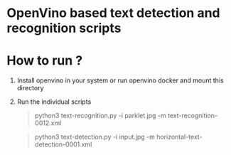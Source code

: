 # OpenVino based text detection and recognition scripts

# How to run ?

1. Install openvino in your system or run openvino docker and mount this directory
2. Run the individual scripts

    > python3 text-recognition.py -i parklet.jpg -m text-recognition-0012.xml

    > python3 text-detection.py -i input.jpg -m horizontal-text-detection-0001.xml
